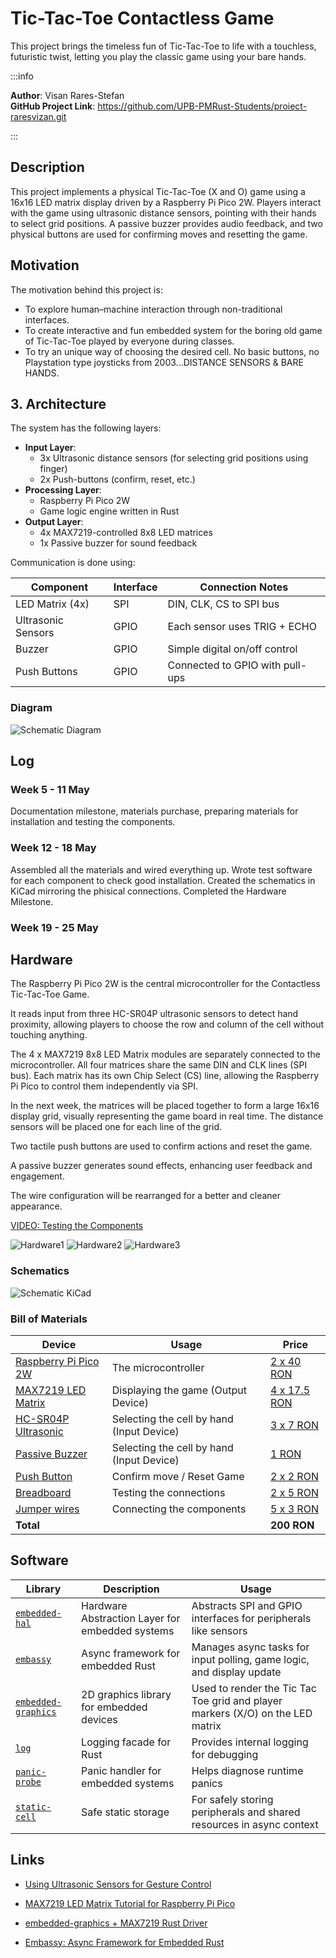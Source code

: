 # Tic-Tac-Toe Contactless Game

This project brings the timeless fun of Tic-Tac-Toe to life with a touchless, futuristic twist, letting you play the classic game using your bare hands.

:::info 

**Author**: Visan Rares-Stefan \
**GitHub Project Link**: https://github.com/UPB-PMRust-Students/proiect-raresvizan.git

:::

## Description

This project implements a physical Tic-Tac-Toe (X and O) game using a 16x16 LED matrix display driven by a Raspberry Pi Pico 2W. Players interact with the game using ultrasonic distance sensors, pointing with their hands to select grid positions. A passive buzzer provides audio feedback, and two physical buttons are used for confirming moves and resetting the game.

## Motivation

The motivation behind this project is:
- To explore human–machine interaction through non-traditional interfaces.
- To create interactive and fun embedded system for the boring old game of Tic-Tac-Toe played by everyone during classes.
- To try an unique way of choosing the desired cell. No basic buttons, no Playstation type joysticks from 2003...DISTANCE SENSORS & BARE HANDS.

## 3. Architecture

The system has the following layers:
- **Input Layer**:
  - 3x Ultrasonic distance sensors (for selecting grid positions using finger)
  - 2x Push-buttons (confirm, reset, etc.)
- **Processing Layer**:
  - Raspberry Pi Pico 2W
  - Game logic engine written in Rust
- **Output Layer**:
  - 4x MAX7219-controlled 8x8 LED matrices
  - 1x Passive buzzer for sound feedback

Communication is done using:

| Component           | Interface | Connection Notes                |
|---------------------|-----------|---------------------------------|
| LED Matrix (4x)     | SPI       | DIN, CLK, CS to SPI bus         |
| Ultrasonic Sensors  | GPIO      | Each sensor uses TRIG + ECHO    |
| Buzzer              | GPIO      | Simple digital on/off control   |
| Push Buttons        | GPIO      | Connected to GPIO with pull-ups |

### Diagram

![Schematic Diagram](schematic_diagram.webp)

## Log

### Week 5 - 11 May

Documentation milestone, materials purchase, preparing materials for installation and testing the components.

### Week 12 - 18 May

Assembled all the materials and wired everything up. Wrote test software for each component to check good installation. Created the schematics in KiCad mirroring the phisical connections. Completed the Hardware Milestone.

### Week 19 - 25 May

## Hardware

The Raspberry Pi Pico 2W is the central microcontroller for the Contactless Tic-Tac-Toe Game. 

It reads input from three HC-SR04P ultrasonic sensors to detect hand proximity, allowing players to choose the row and column of the cell without touching anything. 

The 4 x MAX7219 8x8 LED Matrix modules are separately connected to the microcontroller. All four matrices share the same DIN and CLK lines (SPI bus). Each matrix has its own Chip Select (CS) line, allowing the Raspberry Pi Pico to control them independently via SPI. 

In the next week, the matrices will be placed together to form a large 16x16 display grid, visually representing the game board in real time. The distance sensors will be placed one for each line of the grid.

Two tactile push buttons are used to confirm actions and reset the game. 

A passive buzzer generates sound effects, enhancing user feedback and engagement.

The wire configuration will be rearranged for a better and cleaner appearance.

[VIDEO: Testing the Components](https://imgur.com/urttDcY)

![Hardware1](hardware1.webp)
![Hardware2](hardware2.webp)
![Hardware3](hardware3.webp)

### Schematics

![Schematic KiCad](schematic_kicad.svg)

### Bill of Materials

| Device | Usage | Price |
|--------|--------|-------|
| [Raspberry Pi Pico 2W](https://www.optimusdigital.ro/en/raspberry-pi-boards/13327-raspberry-pi-pico-2-w.html) | The microcontroller | [2 x 40 RON](https://www.optimusdigital.ro/en/raspberry-pi-boards/13327-raspberry-pi-pico-2-w.html) |
| [MAX7219 LED Matrix](https://www.optimusdigital.ro/en/led-matrices/118-max7219-led-dot-matrix-module.html) | Displaying the game (Output Device) | [4 x 17.5 RON](https://www.optimusdigital.ro/en/led-matrices/118-max7219-led-dot-matrix-module.html) |
| [HC-SR04P Ultrasonic](https://www.optimusdigital.ro/en/distance-sensors/8150-hc-sr04p-ultrasonic-distance-sensor-3-55-v.html) | Selecting the cell by hand (Input Device) | [3 x 7 RON](https://www.optimusdigital.ro/en/distance-sensors/8150-hc-sr04p-ultrasonic-distance-sensor-3-55-v.html) |
| [Passive Buzzer](https://www.optimusdigital.ro/en/buzzers/12247-3-v-or-33v-passive-buzzer.html) | Selecting the cell by hand (Input Device) | [1 RON](https://www.optimusdigital.ro/en/buzzers/12247-3-v-or-33v-passive-buzzer.html) |
| [Push Button](https://www.optimusdigital.ro/en/buttons-and-switches/1114-red-button-with-round-cover.html) | Confirm move / Reset Game | [2 x 2 RON](https://www.optimusdigital.ro/en/buttons-and-switches/1114-red-button-with-round-cover.html) |
| [Breadboard](https://www.optimusdigital.ro/en/breadboards/44-400p-hq-breadboard.html) | Testing the connections | [2 x 5 RON](https://www.optimusdigital.ro/en/breadboards/44-400p-hq-breadboard.html) |
| [Jumper wires](https://www.optimusdigital.ro/en/wires-with-connectors/885-wires-male-male-10p-10cm.html) | Connecting the components | [5 x 3 RON](https://www.optimusdigital.ro/en/wires-with-connectors/885-wires-male-male-10p-10cm.html) |
| **Total**             |          | **200 RON**     |

## Software

| Library                                                                 | Description                                             | Usage                                                             |
|-------------------------------------------------------------------------|---------------------------------------------------------|-------------------------------------------------------------------|
| [`embedded-hal`](https://github.com/rust-embedded/embedded-hal)        | Hardware Abstraction Layer for embedded systems         | Abstracts SPI and GPIO interfaces for peripherals like sensors |
| [`embassy`](https://github.com/embassy-rs/embassy)                     | Async framework for embedded Rust                       | Manages async tasks for input polling, game logic, and display update      |
| [`embedded-graphics`](https://github.com/embedded-graphics/embedded-graphics) | 2D graphics library for embedded devices                | Used to render the Tic Tac Toe grid and player markers (X/O) on the LED matrix |                              |
| [`log`](https://github.com/rust-lang/log)                              | Logging facade for Rust                                 | Provides internal logging for debugging                                 |
| [`panic-probe`](https://github.com/probe-rs/probe-rs)                  | Panic handler for embedded systems                      | Helps diagnose runtime panics                                            |
| [`static-cell`](https://github.com/embassy-rs/static-cell)             | Safe static storage                                     | For safely storing peripherals and shared resources in async context      |

## Links

- [Using Ultrasonic Sensors for Gesture Control](https://circuitdigest.com/microcontroller-projects/gesture-controlled-wireless-home-automation-using-ultrasonic-sensor)  

- [MAX7219 LED Matrix Tutorial for Raspberry Pi Pico](https://pico.dev/tutorials/max7219-led-matrix)  

- [embedded-graphics + MAX7219 Rust Driver](https://github.com/almindor/max7219)  

- [Embassy: Async Framework for Embedded Rust](https://embassy.dev/)  